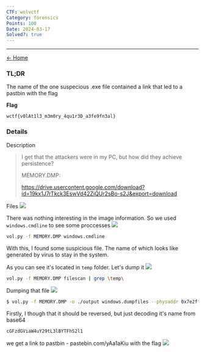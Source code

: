 ```yaml
---
CTF: wolvctf
Category: forensics
Points: 100
Date: 2024-03-17
Solved?: true
---
```

----
[<- Home](../../)
### TL;DR

The name of the one suspecious .exe file contained a link that led to a pastbin with the flag

**Flag**

```
wctf{v0lAt1l3_m3m0ry_4qu1r3D_a3fe9fn3al}
```

### Details

Description

>I get that the attackers were in my PC, but how did they achieve persistence? 
>
>MEMORY.DMP:
>
>https://drive.usercontent.google.com/download?id=19kx1J7rTkck3EswVd42ZiQUr2sBo-s2J&export=download 


Files
![](assets/Pasted%20image%2020240317200658.png)


There was nothing interesting in the image information. So we used `windows.cmdline` to see some proccesses 
![](assets/Pasted%20image%2020240317201320.png)
```bash
vol.py -f MEMORY.DMP windows.cmdline
```

With this, I found some suspicious file. The name of which looks like generated by virus to stay in the system. 

As you can see it's located in `temp` folder. Let's dump it
![](assets/Pasted%20image%2020240317201005.png)
```bash
vol.py -f MEMORY.DMP filescan | grep \temp\
```


Dumping that file
![](assets/Pasted%20image%2020240317200906.png)
```bash
$ vol.py -f MEMORY.DMP -o ./output windows.dumpfiles --physaddr 0x7e2ff070
```

Firstly, I though that it should be reversed, but just decoding it's name from base64 
```
cGFzdGViaW4uY29tL3lBYTFhS2l1
```

we get a link to pastbin - pastebin.com/yAa1aKiu with the flag
![](assets/Pasted%20image%2020240317205120.png)

